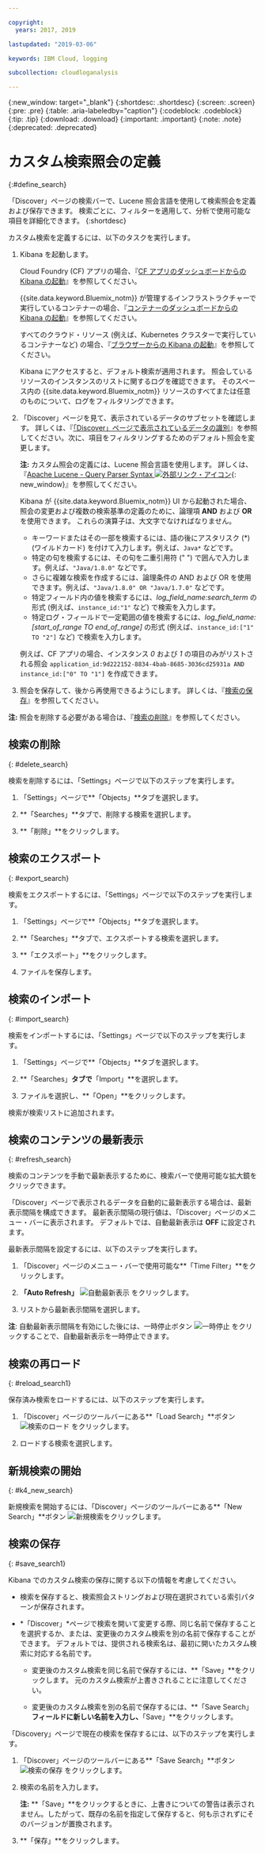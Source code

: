 ```yaml
---

copyright:
  years: 2017, 2019

lastupdated: "2019-03-06"

keywords: IBM Cloud, logging

subcollection: cloudloganalysis

---
```


{:new_window: target="_blank"}
{:shortdesc: .shortdesc}
{:screen: .screen}
{:pre: .pre}
{:table: .aria-labeledby="caption"}
{:codeblock: .codeblock}
{:tip: .tip}
{:download: .download}
{:important: .important}
{:note: .note}
{:deprecated: .deprecated}

# カスタム検索照会の定義
{:#define_search}

「Discover」ページの検索バーで、Lucene 照会言語を使用して検索照会を定義および保存できます。 検索ごとに、フィルターを適用して、分析で使用可能な項目を詳細化できます。
{:shortdesc}

カスタム検索を定義するには、以下のタスクを実行します。

1. Kibana を起動します。

    Cloud Foundry (CF) アプリの場合、『[CF アプリのダッシュボードからの Kibana の起動](/docs/services/CloudLogAnalysis/kibana?topic=cloudloganalysis-launch#launch_Kibana_from_cf_app)』を参照してください。

	{{site.data.keyword.Bluemix_notm}} が管理するインフラストラクチャーで実行しているコンテナーの場合、『[コンテナーのダッシュボードからの Kibana の起動](/docs/services/CloudLogAnalysis/kibana?topic=cloudloganalysis-launch#launch_Kibana_for_containers)』を参照してください。
    
    すべてのクラウド・リソース (例えば、Kubernetes クラスターで実行しているコンテナーなど) の場合、『[ブラウザーからの Kibana の起動](/docs/services/CloudLogAnalysis/kibana?topic=cloudloganalysis-launch#launch_Kibana_from_browser)』を参照してください。 
	
	Kibana にアクセスすると、デフォルト検索が適用されます。 照会しているリソースのインスタンスのリストに関するログを確認できます。 そのスペース内の {{site.data.keyword.Bluemix_notm}} リソースのすべてまたは任意のものについて、ログをフィルタリングできます。

2. 「Discover」ページを見て、表示されているデータのサブセットを確認します。 詳しくは、『[「Discover」ページで表示されているデータの識別](/docs/services/CloudLogAnalysis/kibana?topic=cloudloganalysis-analize_logs_interactively#identify_data)』を参照してください。次に、項目をフィルタリングするためのデフォルト照会を変更します。

    **注:** カスタム照会の定義には、Lucene 照会言語を使用します。 詳しくは、『[Apache Lucene - Query Parser Syntax  ![外部リンク・アイコン](../../../icons/launch-glyph.svg "外部リンク・アイコン")](https://lucene.apache.org/core/2_9_4/queryparsersyntax.html){: new_window}』を参照してください。
    
    Kibana が {{site.data.keyword.Bluemix_notm}} UI から起動された場合、照会の変更および複数の検索基準の定義のために、論理項 **AND** および **OR** を使用できます。 これらの演算子は、大文字でなければなりません。    
    
    * キーワードまたはその一部を検索するには、語の後にアスタリスク (*) (ワイルドカード) を付けて入力します。例えば、`Java*` などです。 
    * 特定の句を検索するには、その句を二重引用符 (" ") で囲んで入力します。例えば、`"Java/1.8.0"` などです。
    * さらに複雑な検索を作成するには、論理条件の AND および OR を使用できます。例えば、`"Java/1.8.0" OR "Java/1.7.0"` などです。
    * 特定フィールド内の値を検索するには、*log_field_name:search_term* の形式 (例えば、`instance_id:"1"` など) で検索を入力します。
    * 特定ログ・フィールドで一定範囲の値を検索するには、*log_field_name:[start_of_range TO end_of_range]* の形式 (例えば、`instance_id:["1" TO "2"]` など) で検索を入力します。

     例えば、CF アプリの場合、インスタンス *0* および *1* の項目のみがリストされる照会 `application_id:9d222152-8834-4bab-8685-3036cd25931a AND instance_id:["0" TO "1"]` を作成できます。 

3. 照会を保存して、後から再使用できるようにします。 詳しくは、『[検索の保存](/docs/services/CloudLogAnalysis/kibana?topic=cloudloganalysis-define_search#save_search1)』を参照してください。 

**注:** 照会を削除する必要がある場合は、『[検索の削除](/docs/services/CloudLogAnalysis/kibana?topic=cloudloganalysis-define_search#delete_search)』を参照してください。



## 検索の削除
{: #delete_search}

検索を削除するには、「Settings」ページで以下のステップを実行します。

1. 「Settings」ページで**「Objects」**タブを選択します。

2. **「Searches」**タブで、削除する検索を選択します。

3. **「削除」**をクリックします。


## 検索のエクスポート
{: #export_search}

検索をエクスポートするには、「Settings」ページで以下のステップを実行します。

1. 「Settings」ページで**「Objects」**タブを選択します。

2. **「Searches」**タブで、エクスポートする検索を選択します。

3. **「エクスポート」**をクリックします。

4. ファイルを保存します。

 
## 検索のインポート
{: #import_search}

検索をインポートするには、「Settings」ページで以下のステップを実行します。

1. 「Settings」ページで**「Objects」**タブを選択します。

2. **「Searches」**タブで**「Import」**を選択します。

3. ファイルを選択し、**「Open」**をクリックします。

検索が検索リストに追加されます。

## 検索のコンテンツの最新表示
{: #refresh_search}

検索のコンテンツを手動で最新表示するために、検索バーで使用可能な拡大鏡をクリックできます。 

「Discover」ページで表示されるデータを自動的に最新表示する場合は、最新表示間隔を構成できます。 最新表示間隔の現行値は、「Discover」ページのメニュー・バーに表示されます。 デフォルトでは、自動最新表示は **OFF** に設定されます。

最新表示間隔を設定するには、以下のステップを実行します。

1. 「Discover」ページのメニュー・バーで使用可能な**「Time Filter」**をクリックします。

2. **「Auto Refresh」** ![自動最新表示](images/auto_refresh_icon.jpg "自動最新表示") をクリックします。

3. リストから最新表示間隔を選択します。 

**注**: 自動最新表示間隔を有効にした後には、一時停止ボタン ![一時停止](images/auto_refresh_pause_icon.jpg "一時停止") をクリックすることで、自動最新表示を一時停止できます。


## 検索の再ロード
{: #reload_search1}

保存済み検索をロードするには、以下のステップを実行します。

1. 「Discover」ページのツールバーにある**「Load Search」**ボタン ![検索のロード](images/load_icon.jpg "検索のロード") をクリックします。

2. ロードする検索を選択します。 

## 新規検索の開始
{: #k4_new_search}

新規検索を開始するには、「Discover」ページのツールバーにある**「New Search」**ボタン ![新規検索](images/new_search_icon.jpg "新規検索")をクリックします。

## 検索の保存 
{: #save_search1}

Kibana でのカスタム検索の保存に関する以下の情報を考慮してください。

* 検索を保存すると、検索照会ストリングおよび現在選択されている索引パターンが保存されます。
* *「Discover」*ページで検索を開いて変更する際、同じ名前で保存することを選択するか、または、変更後のカスタム検索を別の名前で保存することができます。 デフォルトでは、提供される検索名は、最初に開いたカスタム検索に対応する名前です。

    * 変更後のカスタム検索を同じ名前で保存するには、**「Save」**をクリックします。 元のカスタム検索が上書きされることに注意してください。 
	
	* 変更後のカスタム検索を別の名前で保存するには、**「Save Search」**フィールドに新しい名前を入力し、**「Save」**をクリックします。 


「Discovery」ページで現在の検索を保存するには、以下のステップを実行します。

1. 「Discover」ページのツールバーにある**「Save Search」**ボタン ![検索の保存](images/save_search_icon.jpg "検索の保存") をクリックします。

2. 検索の名前を入力します。

    **注:** **「Save」**をクリックするときに、上書きについての警告は表示されません。したがって、既存の名前を指定して保存すると、何も示されずにそのバージョンが置換されます。

3. **「保存」**をクリックします。 
